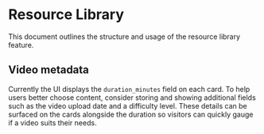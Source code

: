 # Resource Library

This document outlines the structure and usage of the resource library feature.

## Video metadata

Currently the UI displays the `duration_minutes` field on each card. To help users better choose content, consider storing and showing additional fields such as the video upload date and a difficulty level. These details can be surfaced on the cards alongside the duration so visitors can quickly gauge if a video suits their needs.
